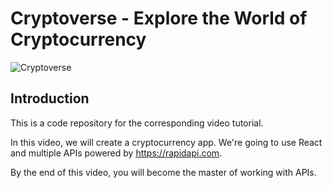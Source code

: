 # Cryptoverse - Explore the World of Cryptocurrency

![Cryptoverse]()

## Introduction

This is a code repository for the corresponding video tutorial.

In this video, we will create a cryptocurrency app. We're going to use React and multiple APIs powered by https://rapidapi.com.

By the end of this video, you will become the master of working with APIs.

